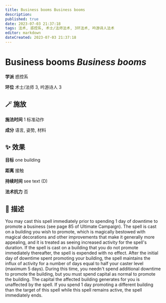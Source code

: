 ```yaml
---
title: Business booms Business booms
description: 
published: true
date: 2023-07-03 21:37:18
tags: 法术, 惑控系, 术士/法师法术, 3环法术, 吟游诗人法术
editor: markdown
dateCreated: 2023-07-03 21:37:18
---
```


# **Business booms** *Business booms*

**学派** 惑控系 

**环位** 术士/法师 3, 吟游诗人 3

## 🪄 施放

**施法时间** 1 标准动作

**成分** 语言, 姿势, 材料

## ✨ 效果 

**目标** one building 

**距离** 接触  

**持续时间** see text (D) 

**法术抗力** 否

## 📖 描述

You may cast this spell immediately prior to spending 1 day of downtime to promote a business (see page 85 of Ultimate Campaign). The spell is cast on a building you wish to promote, which is magically bestowed with magical decorations and other improvements that make it generally more appealing, and it is treated as seeing increased activity for the spell's duration. If the spell is cast on a building that you do not promote immediately thereafter, the spell is expended with no effect.  After the initial day of downtime spent promoting your building, the spell maintains the influx of activity for a number of days equal to half your caster level (maximum 5 days). During this time, you needn't spend additional downtime to promote the building, but you must spend capital as normal to promote the building. The capital the affected building generates for you is unaffected by the spell. If you spend 1 day promoting a different building than the target of this spell while this spell remains active, the spell immediately ends.
    